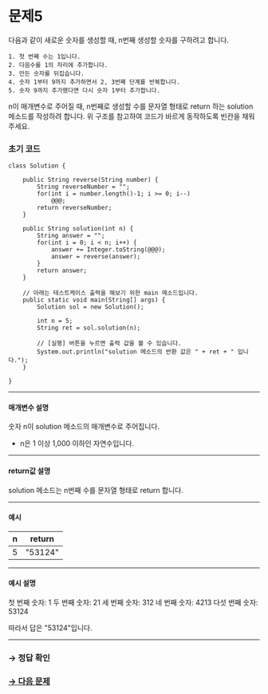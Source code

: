 # 문제5

다음과 같이 새로운 숫자를 생성할 때, n번째 생성할 숫자를 구하려고 합니다.

```
1. 첫 번째 수는 1입니다.
2. 다음수를 1의 자리에 추가합니다.
3. 만든 숫자를 뒤집습니다.
4. 숫자 1부터 9까지 추가하면서 2, 3번째 단계를 반복합니다.
5. 숫자 9까지 추가했다면 다시 숫자 1부터 추가합니다.
```

n이 매개변수로 주어질 때, n번째로 생성할 수를 문자열 형태로 return 하는 solution 메소드를 작성하려 합니다. 위 구조를 참고하여 코드가 바르게 동작하도록 빈칸을 채워주세요.

### 초기 코드

```
class Solution {

    public String reverse(String number) {
        String reverseNumber = "";
        for(int i = number.length()-1; i >= 0; i--)
            @@@;
        return reverseNumber;
    }

    public String solution(int n) {
        String answer = "";
        for(int i = 0; i < n; i++) {
            answer += Integer.toString(@@@);
            answer = reverse(answer);
        }
        return answer;
    }

    // 아래는 테스트케이스 출력을 해보기 위한 main 메소드입니다.    
    public static void main(String[] args) {
        Solution sol = new Solution();
        
        int n = 5;
        String ret = sol.solution(n);
        
        // [실행] 버튼을 누르면 출력 값을 볼 수 있습니다.
        System.out.println("solution 메소드의 반환 값은 " + ret + " 입니다.");
    }
    
}
```

---

#### 매개변수 설명
숫자 n이 solution 메소드의 매개변수로 주어집니다.

* n은 1 이상 1,000 이하인 자연수입니다.

---

#### return값 설명

solution 메소드는 n번째 수를 문자열 형태로 return 합니다.

---
#### 예시

| n | return |
|---|---|
| 5 | "53124" |

---

#### 예시 설명

첫 번째 숫자: 1
두 번째 숫자: 21
세 번째 숫자: 312
네 번째 숫자: 4213
다섯 번째 숫자: 53124

따라서 답은 "53124"입니다.

---

### → 정답 확인

### [→ 다음 문제](../no_06/ "COS Pro 1급 Java 4차 6번 문제")
